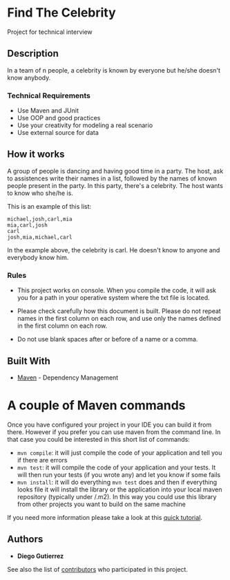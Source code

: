 # Find The Celebrity

Project for technical interview

## Description
In a team of n people, a celebrity is known by everyone but he/she doesn't know anybody.


### Technical Requirements

* Use Maven and JUnit
* Use OOP and good practices
* Use your creativity for modeling a real scenario
* Use external source for data


## How it works
A group of people is dancing and having good time in a party. The host, ask to assistences write their names in a list, followed
by the names of known people present in the party. In this party, there's a celebrity. The host wants to know who she/he is.

This is an example of this list:

```
michael,josh,carl,mia
mia,carl,josh
carl
josh,mia,michael,carl

```
In the example above, the celebrity is carl. He doesn't know to anyone and everybody know him.


### Rules

* This project works on console. When you compile the code, it will ask you for a path in your operative system where the txt file is located.

* Please check carefully how this document is built. Please do not repeat names in the first column on each row, and use only the names defined in the first column on each row.

* Do not use blank spaces after or before of a name or a comma.


## Built With

* [Maven](https://maven.apache.org/) - Dependency Management

# A couple of Maven commands

Once you have configured your project in your IDE you can build it from there. However if you prefer you can use maven from the command line. In that case you could be interested in this short list of commands:

* `mvn compile`: it will just compile the code of your application and tell you if there are errors
* `mvn test`: it will compile the code of your application and your tests. It will then run your tests (if you wrote any) and let you know if some fails
* `mvn install`: it will do everything `mvn test` does and then if everything looks file it will install the library or the application into your local maven repository (typically under <USER FOLDER>/.m2). In this way you could use this library from other projects you want to build on the same machine

If you need more information please take a look at this [quick tutorial](https://maven.apache.org/guides/getting-started/maven-in-five-minutes.html).

## Authors

* **Diego Gutierrez**

See also the list of [contributors](https://github.com/your/project/contributors) who participated in this project.
